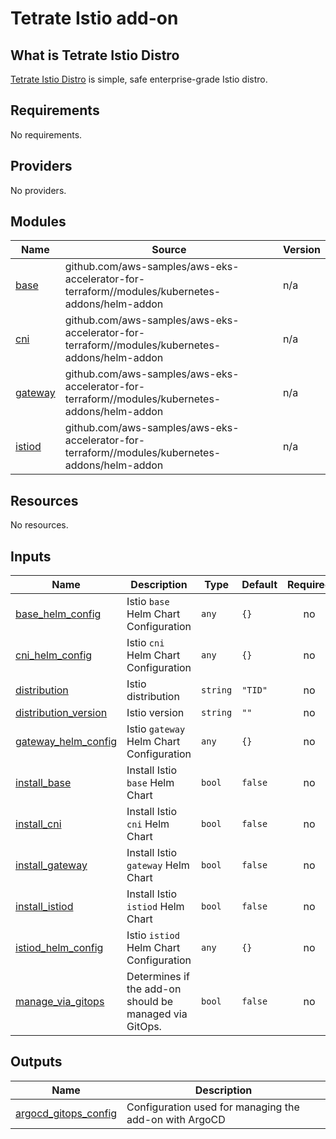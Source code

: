 # Tetrate Istio add-on

## What is Tetrate Istio Distro

[Tetrate Istio Distro](https://istio.tetratelabs.io/) is simple, safe enterprise-grade Istio distro.

<!--- BEGIN_TF_DOCS --->

## Requirements

No requirements.

## Providers

No providers.

## Modules

| Name | Source | Version |
|------|--------|---------|
| <a name="module_base"></a> [base](#module\_base) | github.com/aws-samples/aws-eks-accelerator-for-terraform//modules/kubernetes-addons/helm-addon | n/a |
| <a name="module_cni"></a> [cni](#module\_cni) | github.com/aws-samples/aws-eks-accelerator-for-terraform//modules/kubernetes-addons/helm-addon | n/a |
| <a name="module_gateway"></a> [gateway](#module\_gateway) | github.com/aws-samples/aws-eks-accelerator-for-terraform//modules/kubernetes-addons/helm-addon | n/a |
| <a name="module_istiod"></a> [istiod](#module\_istiod) | github.com/aws-samples/aws-eks-accelerator-for-terraform//modules/kubernetes-addons/helm-addon | n/a |

## Resources

No resources.

## Inputs

| Name | Description | Type | Default | Required |
|------|-------------|------|---------|:--------:|
| <a name="input_base_helm_config"></a> [base\_helm\_config](#input\_base\_helm\_config) | Istio `base` Helm Chart Configuration | `any` | `{}` | no |
| <a name="input_cni_helm_config"></a> [cni\_helm\_config](#input\_cni\_helm\_config) | Istio `cni` Helm Chart Configuration | `any` | `{}` | no |
| <a name="input_distribution"></a> [distribution](#input\_distribution) | Istio distribution | `string` | `"TID"` | no |
| <a name="input_distribution_version"></a> [distribution\_version](#input\_distribution\_version) | Istio version | `string` | `""` | no |
| <a name="input_gateway_helm_config"></a> [gateway\_helm\_config](#input\_gateway\_helm\_config) | Istio `gateway` Helm Chart Configuration | `any` | `{}` | no |
| <a name="input_install_base"></a> [install\_base](#input\_install\_base) | Install Istio `base` Helm Chart | `bool` | `false` | no |
| <a name="input_install_cni"></a> [install\_cni](#input\_install\_cni) | Install Istio `cni` Helm Chart | `bool` | `false` | no |
| <a name="input_install_gateway"></a> [install\_gateway](#input\_install\_gateway) | Install Istio `gateway` Helm Chart | `bool` | `false` | no |
| <a name="input_install_istiod"></a> [install\_istiod](#input\_install\_istiod) | Install Istio `istiod` Helm Chart | `bool` | `false` | no |
| <a name="input_istiod_helm_config"></a> [istiod\_helm\_config](#input\_istiod\_helm\_config) | Istio `istiod` Helm Chart Configuration | `any` | `{}` | no |
| <a name="input_manage_via_gitops"></a> [manage\_via\_gitops](#input\_manage\_via\_gitops) | Determines if the add-on should be managed via GitOps. | `bool` | `false` | no |

## Outputs

| Name | Description |
|------|-------------|
| <a name="output_argocd_gitops_config"></a> [argocd\_gitops\_config](#output\_argocd\_gitops\_config) | Configuration used for managing the add-on with ArgoCD |

<!--- END_TF_DOCS --->
